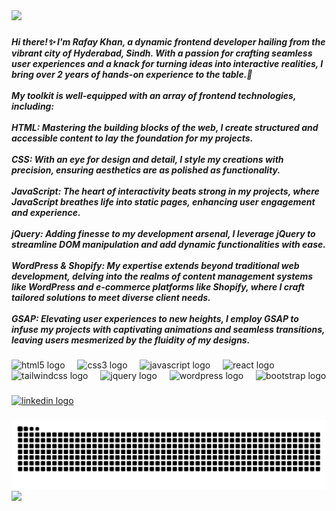 <div align="left">
  <img src="https://profile-counter.glitch.me/Rafay-khaan/count.svg?"  />
</div>

###

<h5 align="left">Hi there!✨ I'm Rafay Khan, a dynamic frontend developer hailing from the vibrant city of Hyderabad, Sindh. With a passion for crafting seamless user experiences and a knack for turning ideas into interactive realities, I bring over 2 years of hands-on experience to the table.🚀<br><br>My toolkit is well-equipped with an array of frontend technologies, including:<br><br>HTML: Mastering the building blocks of the web, I create structured and accessible content to lay the foundation for my projects.<br><br>CSS: With an eye for design and detail, I style my creations with precision, ensuring aesthetics are as polished as functionality.<br><br>JavaScript: The heart of interactivity beats strong in my projects, where JavaScript breathes life into static pages, enhancing user engagement and experience.<br><br>jQuery: Adding finesse to my development arsenal, I leverage jQuery to streamline DOM manipulation and add dynamic functionalities with ease.<br><br>WordPress & Shopify: My expertise extends beyond traditional web development, delving into the realms of content management systems like WordPress and e-commerce platforms like Shopify, where I craft tailored solutions to meet diverse client needs.<br><br>GSAP: Elevating user experiences to new heights, I employ GSAP to infuse my projects with captivating animations and seamless transitions, leaving users mesmerized by the fluidity of my designs.</h5>

###

<div align="left">
  <img src="https://skillicons.dev/icons?i=html" height="40" alt="html5 logo"  />
  <img width="12" />
  <img src="https://cdn.jsdelivr.net/gh/devicons/devicon/icons/css3/css3-original.svg" height="40" alt="css3 logo"  />
  <img width="12" />
  <img src="https://cdn.jsdelivr.net/gh/devicons/devicon/icons/javascript/javascript-original.svg" height="40" alt="javascript logo"  />
  <img width="12" />
  <img src="https://cdn.jsdelivr.net/gh/devicons/devicon/icons/react/react-original.svg" height="40" alt="react logo"  />
  <img width="12" />
  <img src="https://cdn.jsdelivr.net/gh/devicons/devicon/icons/tailwindcss/tailwindcss-original-wordmark.svg" height="40" alt="tailwindcss logo"  />
  <img width="12" />
  <img src="https://cdn.jsdelivr.net/gh/devicons/devicon/icons/jquery/jquery-original.svg" height="40" alt="jquery logo"  />
  <img width="12" />
  <img src="https://cdn.jsdelivr.net/gh/devicons/devicon/icons/wordpress/wordpress-original.svg" height="40" alt="wordpress logo"  />
  <img width="12" />
  <img src="https://cdn.jsdelivr.net/gh/devicons/devicon/icons/bootstrap/bootstrap-original.svg" height="40" alt="bootstrap logo"  />
</div>

###

<div align="left">
  <a href="www.linkedin.com/in/rafay-khaan" target="_blank">
    <img src="https://raw.githubusercontent.com/maurodesouza/profile-readme-generator/master/src/assets/icons/social/linkedin/default.svg" width="52" height="40" alt="linkedin logo"  />
  </a>
</div>

###

<img src="https://raw.githubusercontent.com/taozhi8833998/taozhi8833998/output/github-contribution-grid-snake-dark.svg"  />
<img src="https://raw.githubusercontent.com/Rafay-khaan/Rafay-khaan/github-contribution-grid-snake-dark.svg"  />

###
